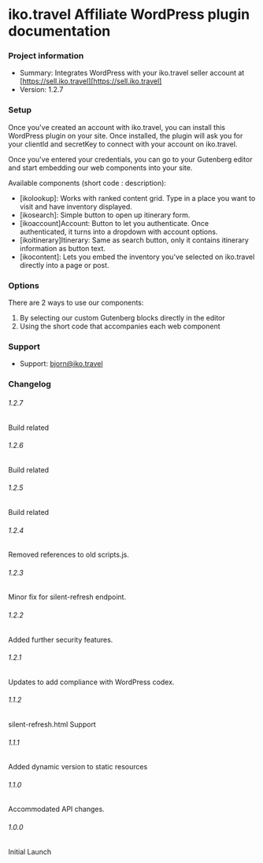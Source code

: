 # iko.travel Affiliate WordPress plugin documentation #

### Project information ###

* Summary: Integrates WordPress with your iko.travel seller account at [https://sell.iko.travel][https://sell.iko.travel]
* Version: 1.2.7

### Setup ###
Once you've created an account with iko.travel, you can install this WordPress plugin on your site. Once installed, the plugin will ask you for your clientId and secretKey to connect with your account on iko.travel. 

Once you've entered your credentials, you can go to your Gutenberg editor and start embedding our web components into your site.

Available components (short code : description):

* [ikolookup]: Works with ranked content grid. Type in a place you want to visit and have inventory displayed.
* [ikosearch]: Simple button to open up itinerary form.
* [ikoaccount]Account: Button to let you authenticate. Once authenticated, it turns into a dropdown with account options.
* [ikoitinerary]Itinerary: Same as search button, only it contains itinerary information as button text.
* [ikocontent]: Lets you embed the inventory you've selected on iko.travel directly into a page or post.

### Options ###
There are 2 ways to use our components:

1. By selecting our custom Gutenberg blocks directly in the editor
2. Using the short code that accompanies each web component

### Support ###

* Support: bjorn@iko.travel

[https://sell.iko.travel]: https://sell.iko.travel

### Changelog ###
###### 1.2.7 ######
Build related
###### 1.2.6 ######
Build related
###### 1.2.5 ######
Build related
###### 1.2.4 ######
Removed references to old scripts.js.
###### 1.2.3 ######
Minor fix for silent-refresh endpoint.
###### 1.2.2 ######
Added further security features.
###### 1.2.1 ######
Updates to add compliance with WordPress codex.
###### 1.1.2 ######
silent-refresh.html Support
###### 1.1.1 ######
Added dynamic version to static resources
###### 1.1.0 ######
Accommodated API changes.
###### 1.0.0 ######

Initial Launch
